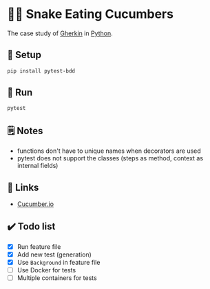 # 🥒🐍 Snake Eating Cucumbers

The case study of [Gherkin](https://en.wikipedia.org/wiki/Cucumber_(software)#Gherkin_language) in [Python](https://en.wikipedia.org/wiki/Python_(programming_language)).

## 🚪 Setup

```sh
pip install pytest-bdd
```

## 👟 Run

```sh
pytest
```

## 🗒️ Notes

* functions don't have to unique names when decorators are used
* pytest does not support the classes (steps as method, context as internal fields)

## 🔗 Links

* [Cucumber.io](https://cucumber.io/)

## ✔️ Todo list

* [x] Run feature file
* [x] Add new test (generation)
* [x] Use `Background` in feature file
* [ ] Use Docker for tests
* [ ] Multiple containers for tests
